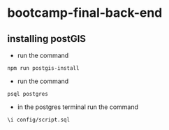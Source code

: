 # bootcamp-final-back-end

## installing postGIS
- run the command
```
npm run postgis-install
```
- run the command
``` 
psql postgres
```
- in the postgres terminal run the command
```
\i config/script.sql